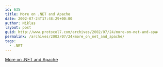 ```yaml
---
id: 635
title: More on .NET and Apache
date: 2002-07-24T17:48:29+00:00
author: Niklas
layout: post
guid: http://www.protocol7.com/archives/2002/07/24/more-on-net-and-apache/
permalink: /archives/2002/07/24/more_on_net_and_apache/
tags:
  - .NET
---
```

<div class='microid-46d9de37c8047be51b9370dd021e6b59846151ee'>
  <p>
    <a href="http://news.com.com/2100-1001-946004.html?tag=fd_top">More on .NET and Apache</a>
  </p>
</div>